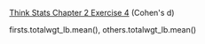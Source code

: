 [Think Stats Chapter 2 Exercise 4](http://greenteapress.com/thinkstats2/html/thinkstats2003.html#toc24) (Cohen's d)

firsts.totalwgt_lb.mean(), others.totalwgt_lb.mean()
